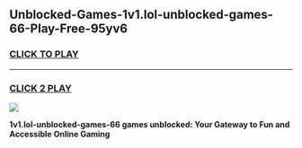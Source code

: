 
## Unblocked-Games-1v1.lol-unblocked-games-66-Play-Free-95yv6
<h3>
<a href="https://premium76.site?title=1v1.lol-unblocked-games-66&ref=10A">CLICK TO PLAY</a></h3>
<hr>

<h3>
<a href="https://premium76.site?title=1v1.lol-unblocked-games-66&ref=10A">CLICK 2 PLAY</a>
  
</h3>

<a href="https://premium76.site?title=1v1.lol-unblocked-games-66&ref=10A"><img src="https://clearcache.store/games.png"></a>


**1v1.lol-unblocked-games-66 games unblocked: Your Gateway to Fun and Accessible Online Gaming**
